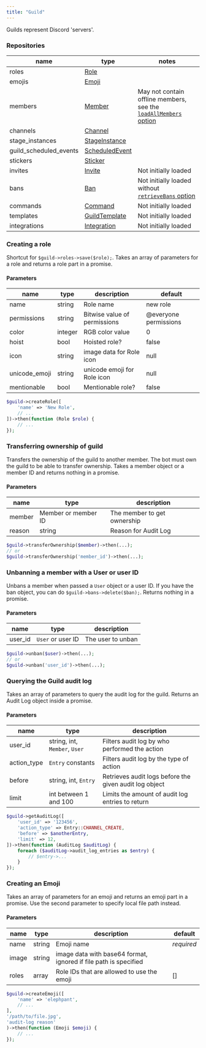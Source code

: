 ```yaml
---
title: "Guild"
---
```


Guilds represent Discord 'servers'.

### Repositories

| name                   | type                               | notes                                                                       |
| ---------------------- | ---------------------------------- | --------------------------------------------------------------------------- |
| roles                  | [Role](#role)                      |                                                                             |
| emojis                 | [Emoji](#emoji)                    |                                                                             |
| members                | [Member](#member)                  | May not contain offline members, see the [`loadAllMembers` option](#basics) |
| channels               | [Channel](#channel)                |                                                                             |
| stage_instances        | [StageInstance](#stage_instance)   |                                                                             |
| guild_scheduled_events | [ScheduledEvent](#scheduled_event) |                                                                             |
| stickers               | [Sticker](#sticker)                |                                                                             |
| invites                | [Invite](#invite)                  | Not initially loaded                                                        |
| bans                   | [Ban](#ban)                        | Not initially loaded without [`retrieveBans` option](#basics)               |
| commands               | [Command](#command)                | Not initially loaded                                                        |
| templates              | [GuildTemplate](#guild_template)   | Not initially loaded                                                        |
| integrations           | [Integration](#integration)        | Not initially loaded                                                        |

### Creating a role

Shortcut for `$guild->roles->save($role);`. Takes an array of parameters for a role and returns a role part in a promise.

#### Parameters

| name          | type    | description                  | default               |
| ------------- | ------- | ---------------------------- | --------------------- |
| name          | string  | Role name                    | new role              |
| permissions   | string  | Bitwise value of permissions | @everyone permissions |
| color         | integer | RGB color value              | 0                     |
| hoist         | bool    | Hoisted role?                | false                 |
| icon          | string  | image data for Role icon     | null                  |
| unicode_emoji | string  | unicode emoji for Role icon  | null                  |
| mentionable   | bool    | Mentionable role?            | false                 |

```php
$guild->createRole([
    'name' => 'New Role',
    // ...
])->then(function (Role $role) {
    // ...
});
```

### Transferring ownership of guild

Transfers the ownership of the guild to another member. The bot must own the guild to be able to transfer ownership. Takes a member object or a member ID and returns nothing in a promise.

#### Parameters

| name   | type                | description                 |
| ------ | ------------------- | --------------------------- |
| member | Member or member ID | The member to get ownership |
| reason | string              | Reason for Audit Log        |

```php
$guild->transferOwnership($member)->then(...);
// or
$guild->transferOwnership('member_id')->then(...);
```

### Unbanning a member with a User or user ID

Unbans a member when passed a `User` object or a user ID. If you have the ban object, you can do `$guild->bans->delete($ban);`. Returns nothing in a promise.

#### Parameters

| name    | type              | description       |
| ------- | ----------------- | ----------------- |
| user_id | `User` or user ID | The user to unban |

```php
$guild->unban($user)->then(...);
// or
$guild->unban('user_id')->then(...);
```

### Querying the Guild audit log

Takes an array of parameters to query the audit log for the guild. Returns an Audit Log object inside a promise.

#### Parameters

| name        | type                          | description                                            |
| ----------- | ----------------------------- | ------------------------------------------------------ |
| user_id     | string, int, `Member`, `User` | Filters audit log by who performed the action          |
| action_type | `Entry` constants             | Filters audit log by the type of action                |
| before      | string, int, `Entry`          | Retrieves audit logs before the given audit log object |
| limit       | int between 1 and 100         | Limits the amount of audit log entries to return       |

```php
$guild->getAuditLog([
    'user_id' => '123456',
    'action_type' => Entry::CHANNEL_CREATE,
    'before' => $anotherEntry,
    'limit' => 12,
])->then(function (AuditLog $auditLog) {
    foreach ($auditLog->audit_log_entries as $entry) {
        // $entry->...
    }
});
```

### Creating an Emoji

Takes an array of parameters for an emoji and returns an emoji part in a promise.
Use the second parameter to specify local file path instead.

#### Parameters

| name  | type   | description                                                      | default    |
| ----- | ------ | ---------------------------------------------------------------- | ---------- |
| name  | string | Emoji name                                                       | _required_ |
| image | string | image data with base64 format, ignored if file path is specified |            |
| roles | array  | Role IDs that are allowed to use the emoji                       | []         |

```php
$guild->createEmoji([
    'name' => 'elephpant',
    // ...
],
'/path/to/file.jpg',
'audit-log reason'
)->then(function (Emoji $emoji) {
    // ...
});
```
